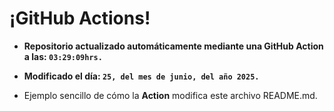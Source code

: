 # ¡GitHub Actions!
* **Repositorio actualizado automáticamente mediante una GitHub Action a las: `03:29:09hrs.`**
* **Modificado el día: `25, del mes de junio, del año 2025.`**

* Ejemplo sencillo de cómo la **Action** modifica este archivo README.md.
